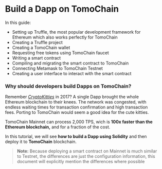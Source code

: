 # Build a Dapp on TomoChain

In this guide:

* Setting up Truffle, the most popular development framework for Ethereum which also works perfectly for TomoChain
* Creating a Truffle project
* Creating a TomoChain wallet
* Requesting free tokens using TomoChain faucet
* Writing a smart contract
* Compiling and migrating the smart contract to TomoChain
* Connecting Metamask to TomoChain Testnet
* Creating a user interface to interact with the smart contract

### Why should developers build Dapps on TomoChain? <a id="8c4b"></a>

Remember [_CryptoKitties_](https://www.cryptokitties.co/) in 2017? A single Dapp brought the whole Ethereum blockchain to their knees. The network was congested, with endless waiting times for transaction confirmation and high transaction fees. Porting to TomoChain would seem a good idea for the cute kitties.

TomoChain Mainnet can process 2,000 TPS, wich is **100x faster than the Ethereum blockchain,** and for a fraction of the cost.

In this tutorial, we will see **how to build a Dapp using Solidity** and then deploy it to **TomoChain** blockchain.

> **Note:** Because deploying a smart contract on Mainnet is much similar to Testnet, the differences are just the configuration information, this document will explicitly mention the differences where possible

